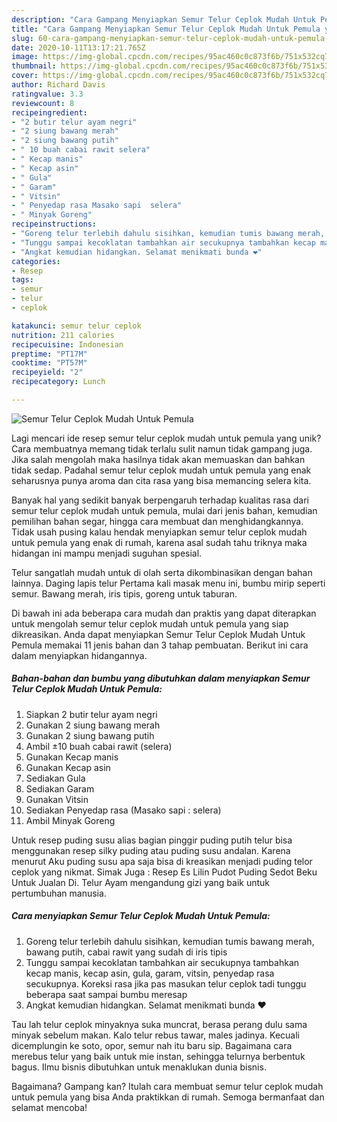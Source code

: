 ```yaml
---
description: "Cara Gampang Menyiapkan Semur Telur Ceplok Mudah Untuk Pemula yang Sempurna"
title: "Cara Gampang Menyiapkan Semur Telur Ceplok Mudah Untuk Pemula yang Sempurna"
slug: 60-cara-gampang-menyiapkan-semur-telur-ceplok-mudah-untuk-pemula-yang-sempurna
date: 2020-10-11T13:17:21.765Z
image: https://img-global.cpcdn.com/recipes/95ac460c0c873f6b/751x532cq70/semur-telur-ceplok-mudah-untuk-pemula-foto-resep-utama.jpg
thumbnail: https://img-global.cpcdn.com/recipes/95ac460c0c873f6b/751x532cq70/semur-telur-ceplok-mudah-untuk-pemula-foto-resep-utama.jpg
cover: https://img-global.cpcdn.com/recipes/95ac460c0c873f6b/751x532cq70/semur-telur-ceplok-mudah-untuk-pemula-foto-resep-utama.jpg
author: Richard Davis
ratingvalue: 3.3
reviewcount: 8
recipeingredient:
- "2 butir telur ayam negri"
- "2 siung bawang merah"
- "2 siung bawang putih"
- " 10 buah cabai rawit selera"
- " Kecap manis"
- " Kecap asin"
- " Gula"
- " Garam"
- " Vitsin"
- " Penyedap rasa Masako sapi  selera"
- " Minyak Goreng"
recipeinstructions:
- "Goreng telur terlebih dahulu sisihkan, kemudian tumis bawang merah, bawang putih, cabai rawit yang sudah di iris tipis"
- "Tunggu sampai kecoklatan tambahkan air secukupnya tambahkan kecap manis, kecap asin, gula, garam, vitsin, penyedap rasa secukupnya. Koreksi rasa jika pas masukan telur ceplok tadi tunggu beberapa saat sampai bumbu meresap"
- "Angkat kemudian hidangkan. Selamat menikmati bunda ❤"
categories:
- Resep
tags:
- semur
- telur
- ceplok

katakunci: semur telur ceplok 
nutrition: 211 calories
recipecuisine: Indonesian
preptime: "PT17M"
cooktime: "PT57M"
recipeyield: "2"
recipecategory: Lunch

---
```



![Semur Telur Ceplok Mudah Untuk Pemula](https://img-global.cpcdn.com/recipes/95ac460c0c873f6b/751x532cq70/semur-telur-ceplok-mudah-untuk-pemula-foto-resep-utama.jpg)

Lagi mencari ide resep semur telur ceplok mudah untuk pemula yang unik? Cara membuatnya memang tidak terlalu sulit namun tidak gampang juga. Jika salah mengolah maka hasilnya tidak akan memuaskan dan bahkan tidak sedap. Padahal semur telur ceplok mudah untuk pemula yang enak seharusnya punya aroma dan cita rasa yang bisa memancing selera kita.

Banyak hal yang sedikit banyak berpengaruh terhadap kualitas rasa dari semur telur ceplok mudah untuk pemula, mulai dari jenis bahan, kemudian pemilihan bahan segar, hingga cara membuat dan menghidangkannya. Tidak usah pusing kalau hendak menyiapkan semur telur ceplok mudah untuk pemula yang enak di rumah, karena asal sudah tahu triknya maka hidangan ini mampu menjadi suguhan spesial.

Telur sangatlah mudah untuk di olah serta dikombinasikan dengan bahan lainnya. Daging lapis telur Pertama kali masak menu ini, bumbu mirip seperti semur. Bawang merah, iris tipis, goreng untuk taburan.


Di bawah ini ada beberapa cara mudah dan praktis yang dapat diterapkan untuk mengolah semur telur ceplok mudah untuk pemula yang siap dikreasikan. Anda dapat menyiapkan Semur Telur Ceplok Mudah Untuk Pemula memakai 11 jenis bahan dan 3 tahap pembuatan. Berikut ini cara dalam menyiapkan hidangannya.

<!--inarticleads1-->

##### Bahan-bahan dan bumbu yang dibutuhkan dalam menyiapkan Semur Telur Ceplok Mudah Untuk Pemula:

1. Siapkan 2 butir telur ayam negri
1. Gunakan 2 siung bawang merah
1. Gunakan 2 siung bawang putih
1. Ambil  ±10 buah cabai rawit (selera)
1. Gunakan  Kecap manis
1. Gunakan  Kecap asin
1. Sediakan  Gula
1. Sediakan  Garam
1. Gunakan  Vitsin
1. Sediakan  Penyedap rasa (Masako sapi : selera)
1. Ambil  Minyak Goreng


Untuk resep puding susu alias bagian pinggir puding putih telur bisa menggunakan resep silky puding atau puding susu andalan. Karena menurut Aku puding susu apa saja bisa di kreasikan menjadi puding telor ceplok yang nikmat. Simak Juga : Resep Es Lilin Pudot Puding Sedot Beku Untuk Jualan Di. Telur Ayam mengandung gizi yang baik untuk pertumbuhan manusia. 

<!--inarticleads2-->

##### Cara menyiapkan Semur Telur Ceplok Mudah Untuk Pemula:

1. Goreng telur terlebih dahulu sisihkan, kemudian tumis bawang merah, bawang putih, cabai rawit yang sudah di iris tipis
1. Tunggu sampai kecoklatan tambahkan air secukupnya tambahkan kecap manis, kecap asin, gula, garam, vitsin, penyedap rasa secukupnya. Koreksi rasa jika pas masukan telur ceplok tadi tunggu beberapa saat sampai bumbu meresap
1. Angkat kemudian hidangkan. Selamat menikmati bunda ❤


Tau lah telur ceplok minyaknya suka muncrat, berasa perang dulu sama minyak sebelum makan. Kalo telur rebus tawar, males jadinya. Kecuali dicemplungin ke soto, opor, semur nah itu baru sip. Bagaimana cara merebus telur yang baik untuk mie instan, sehingga telurnya berbentuk bagus. Ilmu bisnis dibutuhkan untuk menaklukan dunia bisnis. 

Bagaimana? Gampang kan? Itulah cara membuat semur telur ceplok mudah untuk pemula yang bisa Anda praktikkan di rumah. Semoga bermanfaat dan selamat mencoba!
